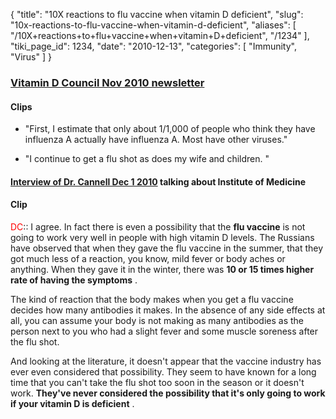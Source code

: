 {
  "title": "10X reactions to flu vaccine when vitamin D deficient",
  "slug": "10x-reactions-to-flu-vaccine-when-vitamin-d-deficient",
  "aliases": [
    "/10X+reactions+to+flu+vaccine+when+vitamin+D+deficient",
    "/1234"
  ],
  "tiki_page_id": 1234,
  "date": "2010-12-13",
  "categories": [
    "Immunity",
    "Virus"
  ]
}


### [Vitamin D Council Nov 2010 newsletter](http://www.vitamindcouncil.org/newsletter/influenza-flu-shots-and-vitamin-d.shtml)

#### Clips

* "First, I estimate that only about 1/1,000 of people who think they have influenza A actually have influenza A. Most have other viruses."

* "I continue to get a flu shot as does my wife and children. "

#### [Interview of Dr. Cannell Dec 1 2010](/posts/interview-of-dr-cannell) talking about Institute of Medicine

#### Clip

<span style="color:#F00;">DC</span>:: I agree. In fact there is even a possibility that the  **flu vaccine**  is not going to work very well in people with high vitamin D levels. The Russians have observed that when they gave the flu vaccine in the summer, that they got much less of a reaction, you know, mild fever or body aches or anything. When they gave it in the winter, there was  **10 or 15 times higher rate of having the symptoms** .

The kind of reaction that the body makes when you get a flu vaccine decides how many antibodies it makes. In the absence of any side effects at all, you can assume your body is not making as many antibodies as the person next to you who had a slight fever and some muscle soreness after the flu shot.

And looking at the literature, it doesn't appear that the vaccine industry has ever even considered that possibility. They seem to have known for a long time that you can't take the flu shot too soon in the season or it doesn't work.  **They've never considered the possibility that it's only going to work if your vitamin D is deficient** .
